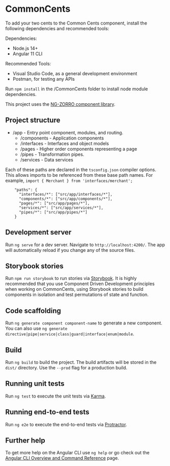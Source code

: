 # CommonCents

To add your two cents to the Common Cents component, install the following dependencies and recommended tools:

Dependencies:
* Node.js 14+
* Angular 11 CLI

Recommended Tools:
* Visual Studio Code, as a general development environment
* Postman, for testing any APIs

Run `npm install` in the /CommonCents folder to install node module dependencies.

This project uses the [NG-ZORRO component library](https://ng.ant.design/docs/introduce/en). 

## Project structure

* /app - Entry point component, modules, and routing.
	* /components - Application components
	* /interfaces - Interfaces and object models
	* /pages - Higher order components representing a page
	* /pipes - Transformation pipes.
	* /services - Data services

Each of these paths are declared in the `tsconfig.json` compiler options. This allows imports to be referenced from these base path names. For example, `import { Merchant } from 'interfaces/merchant';`

```
    "paths": {
      "interfaces/*": ["src/app/interfaces/*"],
      "components/*": ["src/app/components/*"],
      "pages/*": ["src/app/pages/*"],
      "services/*": ["src/app/services/*"],
      "pipes/*": ["src/app/pipes/*"]
    }
```



## Development server

Run `ng serve` for a dev server. Navigate to `http://localhost:4200/`. The app will automatically reload if you change any of the source files.

## Storybook stories

Run `npm run storybook` to run stories via [Storybook](https://storybook.js.org/). It is highly recommended that you use Component Driven Development principles when working on CommonCents, using Storybook stories to build components in isolation and test permutations of state and function.

## Code scaffolding

Run `ng generate component component-name` to generate a new component. You can also use `ng generate directive|pipe|service|class|guard|interface|enum|module`.

## Build

Run `ng build` to build the project. The build artifacts will be stored in the `dist/` directory. Use the `--prod` flag for a production build.

## Running unit tests

Run `ng test` to execute the unit tests via [Karma](https://karma-runner.github.io).

## Running end-to-end tests

Run `ng e2e` to execute the end-to-end tests via [Protractor](http://www.protractortest.org/).

## Further help

To get more help on the Angular CLI use `ng help` or go check out the [Angular CLI Overview and Command Reference](https://angular.io/cli) page.
